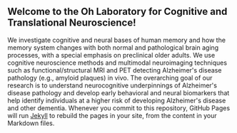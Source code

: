 ## Welcome to the Oh Laboratory for Cognitive and Translational Neuroscience!

We investigate cognitive and neural bases of human memory and how the memory system changes with both normal and pathological brain aging processes, with a special emphasis on preclinical older adults. We use cognitive neuroscience methods and multimodal neuroimaging techniques such as functional/structural MRI and PET detecting Alzheimer's disease pathology (e.g., amyloid plaques) in vivo. The overarching goal of our research is to understand neurocognitive underpinnings of Alzheimer's disease pathology and develop early behavioral and neural biomarkers that help identify individuals at a higher risk of developing Alzheimer's disease and other dementia.
Whenever you commit to this repository, GitHub Pages will run [Jekyll](https://jekyllrb.com/) to rebuild the pages in your site, from the content in your Markdown files.


